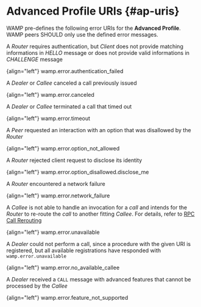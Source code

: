 # Advanced Profile URIs {#ap-uris}

WAMP pre-defines the following error URIs for the **Advanced Profile**. WAMP peers SHOULD only use the defined error messages.

A *Router* requires authentication, but *Client* does not provide matching informations in *HELLO* message or does not provide valid informations in *CHALLENGE* message

{align="left"}
        wamp.error.authentication_failed

A *Dealer* or *Callee* canceled a call previously issued

{align="left"}
        wamp.error.canceled

A *Dealer* or *Callee* terminated a call that timed out

{align="left"}
        wamp.error.timeout

A *Peer* requested an interaction with an option that was disallowed by the *Router*

{align="left"}
        wamp.error.option_not_allowed

A *Router* rejected client request to disclose its identity

{align="left"}
        wamp.error.option_disallowed.disclose_me

A *Router* encountered a network failure

{align="left"}
        wamp.error.network_failure

A *Callee* is not able to handle an invocation for a *call* and intends for the *Router* to re-route the *call* to another fitting *Callee*. For details, refer to [RPC Call Rerouting](ap_rpc_call_rerouting.md)

{align="left"}
        wamp.error.unavailable

A *Dealer* could not perform a call, since a procedure with the given URI is registered, but all available registrations have responded with `wamp.error.unavailable`

{align="left"}
        wamp.error.no_available_callee

A *Dealer* received a `CALL` message with advanced features that cannot be processed by the *Callee*

{align="left"}
        wamp.error.feature_not_supported

